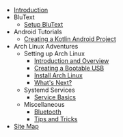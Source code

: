 * [Introduction](./content/introduction.md)
* BluText
    * [Setup BluText](./content/blutext/1-setup.md)
* Android Tutorials
    * [Creating a Kotlin Android Project](./content/android-tutorials/tutorial.add-kotlin-to-android.md)
* Arch Linux Adventures
    * Setting up Arch Linux
        * [Introduction and Overview](./content/archlinux-adventures/1-setting-up-arch-linux/1-introduction-and-overview.md)
        * [Creating a Bootable USB](./content/archlinux-adventures/1-setting-up-arch-linux/2-creating-bootable-usb.md)
        * [Install Arch Linux](./content/archlinux-adventures/1-setting-up-arch-linux/3-install.md)
        * [What's Next?](./content/archlinux-adventures/1-setting-up-arch-linux/4-whats-next.md)
    * Systemd Services
        * [Service Basics](./content/archlinux-adventures/2-systemd-services/1-startup-service.md)
    * Miscellaneous
        * [Bluetooth](./content/archlinux-adventures/3-miscellaneous/bluetooth.md)
        * [Tips and Tricks](./content/archlinux-adventures/3-miscellaneous/tips-and-tricks.md)
* [Site Map](./index.md)
